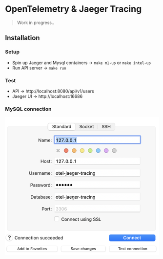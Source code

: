 # OpenTelemetry & Jaeger Tracing

> Work in progress..

## Installation

### Setup
* Spin up Jaeger and Mysql containers -> `make m1-up` or `make intel-up`
* Run API server -> `make run`

### Test
* API -> http://localhost:8080/api/v1/users
* Jaeger UI -> http://localhost:16686

### MySQL connection
![Alt text](docs/mysql-connection.png?raw=true "MySQL Connection")
